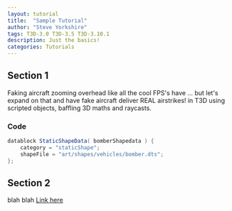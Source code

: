 ```yaml
---
layout: tutorial
title:  "Sample Tutorial"
author: "Steve Yorkshire"
tags: T3D-3.0 T3D-3.5 T3D-3.10.1 
description: Just the basics!
categories: Tutorials
---
```


## Section 1

Faking aircraft zooming overhead like all the cool FPS's have ... but let's expand on that and have fake aircraft deliver REAL airstrikes! in T3D using scripted objects, baffling 3D maths and raycasts.

### Code
```cs
datablock StaticShapeData( bomberShapedata ) {
    category = "staticShape";
    shapeFile = "art/shapes/vehicles/bomber.dts";
};
```

## Section 2

blah blah [Link here](https://google.com)